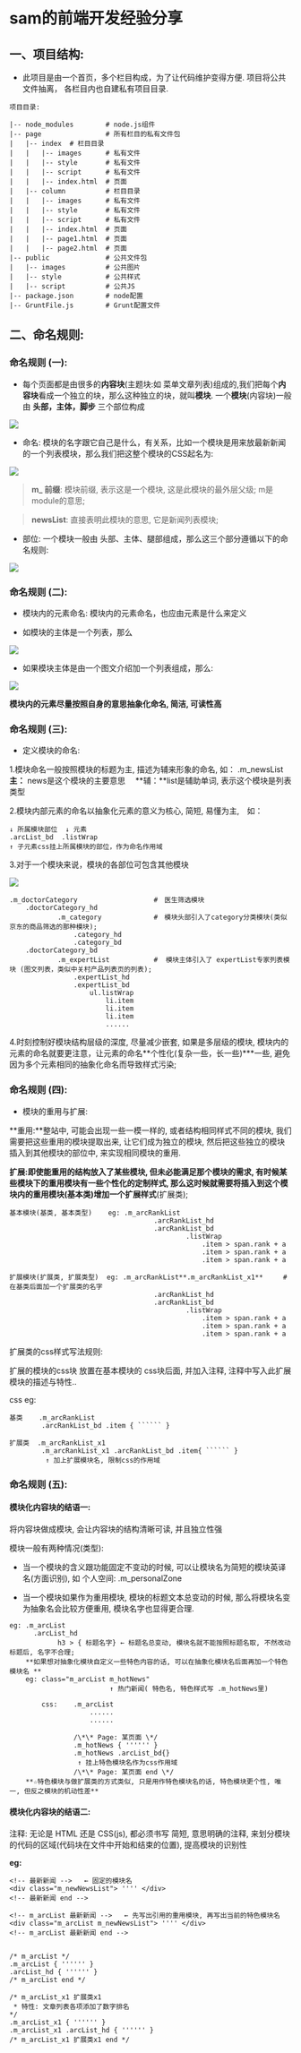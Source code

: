 # sam的前端开发经验分享


## 一、项目结构:
-   此项目是由一个首页，多个栏目构成，为了让代码维护变得方便. 项目将公共文件抽离， 各栏目内也自建私有项目目录.   
    
```
项目目录:

|-- node_modules        # node.js组件
|-- page                # 所有栏目的私有文件包
|   |-- index  # 栏目目录
|   |   |-- images      # 私有文件
|   |   |-- style       # 私有文件
|   |   |-- script      # 私有文件
|   |   |-- index.html  # 页面
|   |-- column          # 栏目目录
|   |   |-- images      # 私有文件
|   |   |-- style       # 私有文件
|   |   |-- script      # 私有文件
|   |   |-- index.html  # 页面
|   |   |-- page1.html  # 页面
|   |   |-- page2.html  # 页面
|-- public              # 公共文件包
|   |-- images          # 公共图片
|   |-- style           # 公共样式
|   |-- script          # 公共JS
|-- package.json        # node配置
|-- GruntFile.js        # Grunt配置文件
```


## 二、命名规则:
### 命名规则 (一):
- 每个页面都是由很多的**内容块**(主题块:如 菜单文章列表)组成的,我们把每个**内容块**看成一个独立的块，那么这种独立的块，就叫**模块**. 一个**模块**(内容块)一般由 **头部，主体，脚步** 三个部位构成  

<p>
    <img src="https://github.com/sammok/sam_zone/blob/master/markup_images/front_end_ruler/01.png" />
</p>  

- 命名: 模块的名字跟它自己是什么，有关系，比如一个模块是用来放最新新闻的一个列表模块，那么我们把这整个模块的CSS起名为:  

<p>
    <img src="https://github.com/sammok/sam_zone/blob/master/markup_images/front_end_ruler/02.jpg" />
</p>

>   **m_ 前缀**: 模块前缀, 表示这是一个模块, 这是此模块的最外层父级; m是module的意思;  

>   **newsList**: 直接表明此模块的意思, 它是新闻列表模块;  

- 部位: 一个模块一般由 头部、主体、腿部组成，那么这三个部分遵循以下的命名规则:  
<p>
    <img src="https://github.com/sammok/sam_zone/blob/master/markup_images/front_end_ruler/03.jpg" />
</p>


### 命名规则 (二):
- 模块内的元素命名: 模块内的元素命名，也应由元素是什么来定义  

- 如模块的主体是一个列表，那么

<p>
    <img src="https://github.com/sammok/sam_zone/blob/master/markup_images/front_end_ruler/04.jpg" />
</p>

- 如果模块主体是由一个图文介绍加一个列表组成，那么:  

<p>
    <img src="https://github.com/sammok/sam_zone/blob/master/markup_images/front_end_ruler/05.jpg" />
</p>

**模块内的元素尽量按照自身的意思抽象化命名, 简洁, 可读性高**    


### 命名规则 (三):  
- 定义模块的命名:  

1.模块命名一般按照模块的标题为主, 描述为辅来形象的命名, 如： 
.m_newsList    **主：** news是这个模块的主要意思  　**辅：**list是辅助单词, 表示这个模块是列表类型  

2.模块内部元素的命名以抽象化元素的意义为核心, 简短, 易懂为主,　如：   

```
↓ 所属模块部位  ↓ 元素  
.arcList_bd  .listWrap  
↑ 子元素css挂上所属模块的部位，作为命名作用域   
``` 

3.对于一个模块来说，模块的各部位可包含其他模块

<p>
    <img src="https://github.com/sammok/sam_zone/blob/master/markup_images/front_end_ruler/06.jpg" />
</p>

```
.m_doctorCategory                   #　医生筛选模块
    .doctorCategory_hd
            .m_category             #　模块头部引入了category分类模块(类似京东的商品筛选的那种模块);
                .category_hd
                .category_bd
    .doctorCategory_bd
            .m_expertList           #  模块主体引入了 expertList专家列表模块 (图文列表，类似中关村产品列表页的列表);
                .expertList_hd
                .expertList_bd
                    ul.listWrap
                        li.item
                        li.item
                        li.item
                        ......
```

4.时刻控制好模块结构层级的深度, 尽量减少嵌套, 如果是多层级的模块, 模块内的元素的命名就要更注意，让元素的命名**个性化(复杂一些，长一些)***一些, 避免因为多个元素相同的抽象化命名而导致样式污染;
    
        
### 命名规则 (四):  
- 模块的重用与扩展:

**重用:**整站中, 可能会出现一些一模一样的, 或者结构相同样式不同的模块, 我们需要把这些重用的模块提取出来, 让它们成为独立的模块, 然后把这些独立的模块插入到其他模块的部位中, 来实现相同模块的重用. 

**扩展:**即使能重用的结构放入了某些模块, 但未必能满足那个模块的需求, 有时候某些模块下的重用模块有一些个性化的定制样式, 那么这时候就需要将插入到这个模块内的**重用模块(基本类)**增加一个**扩展样式**(扩展类); 

```
基本模块(基类, 基本类型)    eg: .m_arcRankList
                                    .arcRankList_hd
                                    .arcRankList_bd
                                            .listWrap
                                                .item > span.rank + a
                                                .item > span.rank + a
                                                .item > span.rank + a
 
扩展模块(扩展类, 扩展类型)  eg: .m_arcRankList**.m_arcRankList_x1**     # 在基类后面加一个扩展类的名字
                                    .arcRankList_hd
                                    .arcRankList_bd
                                            .listWrap
                                                .item > span.rank + a
                                                .item > span.rank + a
                                                .item > span.rank + a            
```

扩展类的css样式写法规则:    

扩展的模块的css块 放置在基本模块的 css块后面, 并加入注释, 注释中写入此扩展模块的描述与特性..  

css eg: 

```
基类    .m_arcRankList
        .arcRankList_bd .item { `````` }
            
扩展类  .m_arcRankList_x1
        .m_arcRankList_x1 .arcRankList_bd .item{ `````` }
         ↑ 加上扩展模块名, 限制css的作用域
```        
   
             
### 命名规则 (五):  
#### 模块化内容块的结语一:  

将内容块做成模块, 会让内容块的结构清晰可读, 并且独立性强

模块一般有两种情况(类型):

- 当一个模块的含义跟功能固定不变动的时候, 可以让模块名为简短的模块英译名(方面识别), 如 个人空间: .m_personalZone

- 当一个模块如果作为重用模块, 模块的标题文本总变动的时候, 那么将模块名变为抽象名会比较方便重用, 模块名字也显得更合理.
```
eg: .m_arcList
      .arcList_hd
            h3 > { 标题名字} ← 标题名总变动, 模块名就不能按照标题名取, 不然改动标题后, 名字不合理;
    **如果想对抽象化模块自定义一些特色内容的话, 可以在抽象化模块名后面再加一个特色模块名 **
    eg: class="m_arcList m_hotNews"
                         ↑ 热门新闻( 特色名, 特色样式写 .m_hotNews里)
        
        css:    .m_arcList
                    ......  
                    ......
                    
                /\*\* Page: 某页面 \*/
                .m_hotNews { '''''' }
                .m_hotNews .arcList_bd{}
                 ↑ 挂上特色模块名作为css作用域
                /\*\* Page: 某页面 end \*/
    **☆特色模块与做扩展类的方式类似, 只是用作特色模块名的话, 特色模块更个性, 唯一, 但反之模块的机动性差**
```
 
#### 模块化内容块的结语二:

注释: 无论是 HTML 还是 CSS(js), 都必须书写 简短, 意思明确的注释, 来划分模块的代码的区域(代码块在文件中开始和结束的位置), 提高模块的识别性

**eg:**

```
<!-- 最新新闻 -->   ← 固定的模块名
<div class="m_newNewsList"> '''' </div>
<!-- 最新新闻 end -->

<!-- m_arcList 最新新闻 -->   ← 先写出引用的重用模块, 再写出当前的特色模块名
<div class="m_arcList m_newNewsList"> '''' </div>
<!-- m_arcList 最新新闻 end -->


/* m_arcList */
.m_arcList { '''''' }
.arcList_hd { '''''' }
/* m_arcList end */

/* m_arcList_x1 扩展类x1
 * 特性: 文章列表各项添加了数字排名
*/
.m_arcList_x1 { '''''' }
.m_arcList_x1 .arcList_hd { '''''' }
/* m_arcList_x1 扩展类x1 end */
```
